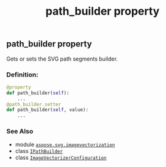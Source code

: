 ﻿---
title: path_builder property
second_title: Aspose.SVG for Python via .NET API References
description: 
type: docs
weight: 70
url: /python-net/aspose.svg.imagevectorization/imagevectorizerconfiguration/path_builder/
is_root: false
---

## path_builder property


Gets or sets the SVG path segments builder.
### Definition:
```python
@property
def path_builder(self):
    ...
@path_builder.setter
def path_builder(self, value):
    ...
```

### See Also
* module [`aspose.svg.imagevectorization`](../../)
* class [`IPathBuilder`](/svg/python-net/aspose.svg.imagevectorization/ipathbuilder)
* class [`ImageVectorizerConfiguration`](/svg/python-net/aspose.svg.imagevectorization/imagevectorizerconfiguration)
